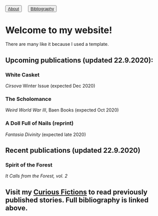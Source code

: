 ## <button type="button"><body style="background-color:#grey;">[About](about.md)</button></body>&nbsp;&nbsp;&nbsp;&nbsp;<button type="button">[Bibliography](bibliography.md)</button>

# Welcome to my website!

There are many like it because I used a template.

## Upcoming publications (updated 22.9.2020):

### White Casket
_Cirsova_ Winter Issue (expected Dec 2020)

### The Scholomance
_Weird World War III_, Baen Books (expected Oct 2020)

### A Doll Full of Nails (reprint)
_Fantasia Divinity_ (expected late 2020)

## Recent publications (updated 22.9.2020)

### Spirit of the Forest
_It Calls from the Forest, vol. 2_

## Visit my <a href="https://curiousfictions.com/authors/111-ville-merilainen">Curious Fictions</a> to read previously published stories. Full bibliography is linked above.
